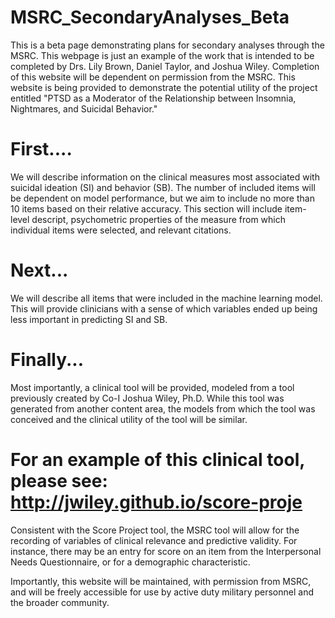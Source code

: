 # MSRC_SecondaryAnalyses_Beta
This is a beta page demonstrating plans for secondary analyses through the MSRC.  This webpage is just an example of the work that is intended to be completed by Drs. Lily Brown, Daniel Taylor, and Joshua Wiley.  Completion of this website will be dependent on permission from the MSRC.  This website is being provided to demonstrate the potential utility of the project entitled "PTSD as a Moderator of the Relationship between Insomnia, Nightmares, and Suicidal Behavior."

# First....
We will describe information on the clinical measures most associated with suicidal ideation (SI) and behavior (SB). The number of included items will be dependent on model performance, but we aim to include no more than 10 items based on their relative accuracy. This section will include item-level descript, psychometric properties of the measure from which individual items were selected, and relevant citations.

# Next...
We will describe all items that were included in the machine learning model.  This will provide clinicians with a sense of which variables ended up being less important in predicting SI and SB. 

# Finally...
Most importantly, a clinical tool will be provided, modeled from a tool previously created by Co-I Joshua Wiley, Ph.D. While this tool was generated from another content area, the models from which the tool was conceived and the clinical utility of the tool will be similar.

# For an example of this clinical tool, please see: http://jwiley.github.io/score-proje

Consistent with the Score Project tool, the MSRC tool will allow for the recording of variables of clinical relevance and predictive validity.  For instance, there may be an entry for score on an item from the Interpersonal Needs Questionnaire, or for a demographic characteristic.  

Importantly, this website will be maintained, with permission from MSRC, and will be freely accessible for use by active duty military personnel and the broader community.

